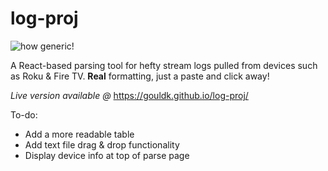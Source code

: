 # log-proj

![how generic!](https://i.imgur.com/lEuImot.png)</center>

A React-based parsing tool for hefty stream logs pulled from devices such as Roku & Fire TV. <b>Real</b> formatting, just a paste and click away!

<i> Live version available @ </i> https://gouldk.github.io/log-proj/

To-do:

<ul>
  <li>Add a more readable table</li>
  <li>Add text file drag & drop functionality</li>
  <li>Display device info at top of parse page</li>
</ul>

